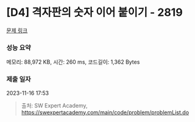 # [D4] 격자판의 숫자 이어 붙이기 - 2819 

[문제 링크](https://swexpertacademy.com/main/code/problem/problemDetail.do?contestProbId=AV7I5fgqEogDFAXB) 

### 성능 요약

메모리: 88,972 KB, 시간: 260 ms, 코드길이: 1,362 Bytes

### 제출 일자

2023-11-16 17:53



> 출처: SW Expert Academy, https://swexpertacademy.com/main/code/problem/problemList.do